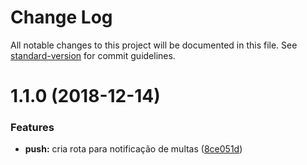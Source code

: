 # Change Log

All notable changes to this project will be documented in this file. See [standard-version](https://github.com/conventional-changelog/standard-version) for commit guidelines.

<a name="1.1.0"></a>
# 1.1.0 (2018-12-14)


### Features

* **push:** cria rota para notificação de multas ([8ce051d](https://github.com/prodest/api-detran/commit/8ce051d))
